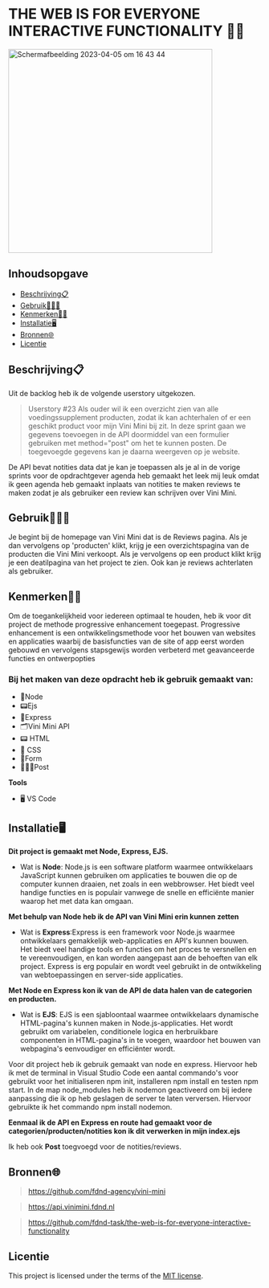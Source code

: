  # **THE WEB IS FOR EVERYONE INTERACTIVE FUNCTIONALITY 🥚🥜**
<img width="406" alt="Schermafbeelding 2023-04-05 om 16 43 44" src="https://user-images.githubusercontent.com/112856019/230116801-54fe395c-5bff-4b0a-84de-cb59cde65e48.png">


## Inhoudsopgave

  * [Beschrijving📋](#beschrijving)
  * [Gebruik👩🏽‍💻](#gebruik)
  * [Kenmerken🧗‍♀️](#kenmerken)
  * [Installatie🖥️](#installatie)
  * [Bronnen🌐](#bronnen)
  * [Licentie](#licentie)

## Beschrijving📋
Uit de backlog heb ik de volgende userstory uitgekozen.
>Userstory #23 Als ouder wil ik een overzicht zien van alle voedingssupplement producten, zodat ik kan achterhalen of er een geschikt product voor mijn Vini Mini bij zit.
In deze sprint gaan we gegevens toevoegen in de API doormiddel van een formulier gebruiken met method="post" om het te kunnen posten. De toegevoegde gegevens kan je daarna weergeven op je website.

De API bevat notities data dat je kan je toepassen als je al in de vorige sprints voor de opdrachtgever agenda heb gemaakt het leek mij leuk omdat ik geen agenda heb gemaakt inplaats van notities te maken reviews te maken zodat je als gebruiker een review kan schrijven over Vini Mini.

## Gebruik👩🏽‍💻
Je begint bij de homepage van Vini Mini dat is de Reviews pagina. Als je dan vervolgens op 'producten' klikt, krijg je een overzichtspagina van de producten die Vini Mini verkoopt. Als je vervolgens op een product klikt krijg je een deatilpagina van het project te zien. Ook kan je reviews achterlaten als gebruiker.


## Kenmerken🧗‍♀️

Om de toegankelijkheid voor iedereen optimaal te houden, heb ik voor dit project de methode progressive enhancement toegepast.
Progressive enhancement is een ontwikkelingsmethode voor het bouwen van websites en applicaties waarbij de basisfuncties van de site of app eerst worden gebouwd en vervolgens stapsgewijs worden verbeterd met geavanceerde functies en ontwerpopties

### Bij het maken van deze opdracht heb ik gebruik gemaakt van:
* 🔌Node
* 📟Ejs
* 📡Express
* 🗂Vini Mini API
* 📟 HTML
* 🎨 CSS
* 📝Form
* 👩🏽‍💻Post

**Tools**
* 🖥️ VS Code


## Installatie🖥️
**Dit project is gemaakt met Node, Express, EJS.**

* Wat is **Node**: Node.js is een software platform waarmee ontwikkelaars JavaScript kunnen gebruiken om applicaties te bouwen die op de computer kunnen draaien, net zoals in een webbrowser. Het biedt veel handige functies en is populair vanwege de snelle en efficiënte manier waarop het met data kan omgaan.

**Met behulp van Node heb ik de API van Vini Mini erin kunnen zetten**

* Wat is **Express**:Express is een framework voor Node.js waarmee ontwikkelaars gemakkelijk web-applicaties en API's kunnen bouwen. Het biedt veel handige tools en functies om het proces te versnellen en te vereenvoudigen, en kan worden aangepast aan de behoeften van elk project. Express is erg populair en wordt veel gebruikt in de ontwikkeling van webtoepassingen en server-side applicaties.

**Met Node en Express kon ik van de API de data halen van de categorien en producten.**

* Wat is **EJS**: EJS is een sjabloontaal waarmee ontwikkelaars dynamische HTML-pagina's kunnen maken in Node.js-applicaties. Het wordt gebruikt om variabelen, conditionele logica en herbruikbare componenten in HTML-pagina's in te voegen, waardoor het bouwen van webpagina's eenvoudiger en efficiënter wordt.

Voor dit project heb ik gebruik gemaakt van node en express. Hiervoor heb ik met de terminal in Visual Studio Code een aantal commando's voor gebruikt voor het initialiseren npm init, installeren npm install en testen npm start. In de map node_modules heb ik nodemon geactiveerd om bij iedere aanpassing die ik op heb geslagen de server te laten verversen. Hiervoor gebruikte ik het commando npm install nodemon.

**Eenmaal ik de API en Express en route had gemaakt voor de categorien/producten/notities kon ik dit verwerken in mijn index.ejs**

Ik heb ook **Post** toegvoegd voor de notities/reviews.

## Bronnen🌐
>https://github.com/fdnd-agency/vini-mini

>https://api.vinimini.fdnd.nl

>https://github.com/fdnd-task/the-web-is-for-everyone-interactive-functionality
## Licentie

This project is licensed under the terms of the [MIT license](./LICENSE).
